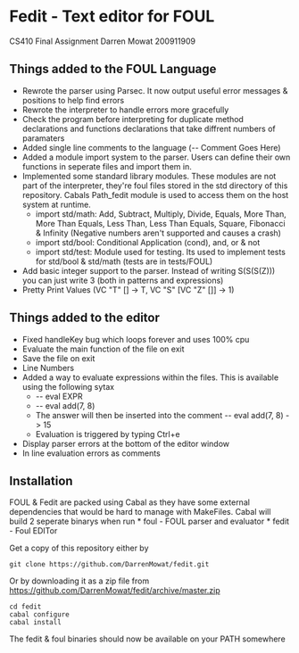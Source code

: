 
# Fedit - Text editor for FOUL

CS410 Final Assignment
Darren Mowat
200911909

## Things added to the FOUL Language

* Rewrote the parser using Parsec. It now output useful error messages & positions to help find errors
* Rewrote the interpreter to handle errors more gracefully
* Check the program before interpreting for duplicate method declarations and functions declarations that take diffrent numbers of paramaters
* Added single line comments to the language (-- Comment Goes Here)
* Added a module import system to the parser. Users can define their own functions in seperate files and import them in.
* Implemented some standard library modules. These modules are not part of the interpreter, they're foul files stored in the std directory of this repository. Cabals Path_fedit module is used to access them on the host system at runtime. 
	* import std/math: Add, Subtract, Multiply, Divide, Equals, More Than, More Than Equals, Less Than, Less Than Equals, Square, Fibonacci & Infinity (Negative numbers aren't supported and causes a crash)
	* import std/bool: Conditional Application (cond), and, or & not
	* import std/test: Module used for testing. Its used to implement tests for std/bool & std/math (tests are in tests/FOUL)
* Add basic integer support to the parser. Instead of writing S(S(S(Z))) you can just write 3 (both in patterns and expressions)
* Pretty Print Values (VC "T" [] -> T, VC "S" [VC "Z" []] -> 1)

## Things added to the editor

* Fixed handleKey bug which loops forever and uses 100% cpu
* Evaluate the main function of the file on exit
* Save the file on exit
* Line Numbers
* Added a way to evaluate expressions within the files. This is available using the following sytax
    * -- eval EXPR
    * -- eval add(7, 8)
    * The answer will then be inserted into the comment -- eval add(7, 8) -> 15
    * Evaluation is triggered by typing Ctrl+e
* Display parser errors at the bottom of the editor window
* In line evaluation errors as comments

## Installation

FOUL & Fedit are packed using Cabal as they have some external dependencies that would be hard to manage with MakeFiles.
Cabal will build 2 seperate binarys when run
    * foul - FOUL parser and evaluator
    * fedit - Foul EDITor 

Get a copy of this repository either by 

    git clone https://github.com/DarrenMowat/fedit.git
    
Or by downloading it as a zip file from https://github.com/DarrenMowat/fedit/archive/master.zip

    cd fedit
    cabal configure
    cabal install
   
The fedit & foul binaries should now be available on your PATH somewhere 

